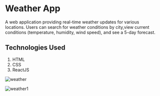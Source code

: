 # Weather App

A web application providing real-time weather updates for various locations. Users can search for weather conditions by city,view current conditions (temperature, humidity, wind speed), and see a 5-day forecast.

## Technologies Used
1. HTML
2. CSS
3. ReactJS
   

![weather](https://github.com/user-attachments/assets/1db37b2b-1e08-45e8-af7d-44982c694a98)


![weather1](https://github.com/user-attachments/assets/251e9769-d1a7-44ff-850b-d35d83e5f118)

